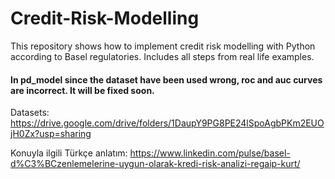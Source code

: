 # Credit-Risk-Modelling

This repository shows how to implement credit risk modelling with Python according to Basel regulatories. Includes all steps from real life examples. 

#### In pd_model since the dataset have been used wrong, roc and auc curves are incorrect. It will be fixed soon. 

Datasets: https://drive.google.com/drive/folders/1DaupY9PG8PE24lSpoAgbPKm2EUOjH0Zx?usp=sharing

Konuyla ilgili Türkçe anlatım: https://www.linkedin.com/pulse/basel-d%C3%BCzenlemelerine-uygun-olarak-kredi-risk-analizi-regaip-kurt/

